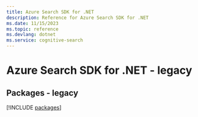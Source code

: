 ```yaml
---
title: Azure Search SDK for .NET
description: Reference for Azure Search SDK for .NET
ms.date: 11/15/2023
ms.topic: reference
ms.devlang: dotnet
ms.service: cognitive-search
---
```

# Azure Search SDK for .NET - legacy
## Packages - legacy
[!INCLUDE [packages](search-index.md)]